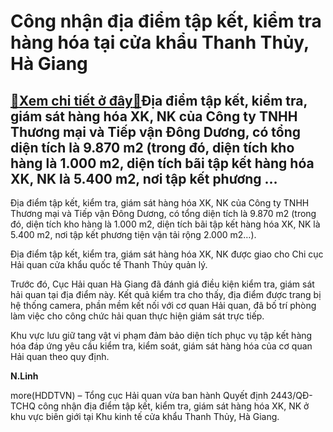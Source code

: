Công nhận địa điểm tập kết, kiểm tra hàng hóa tại cửa khẩu Thanh Thủy, Hà Giang
===============================================================================

[:gift:Xem chi tiết ở đây:gift:](https://hddtvn.com/cong-nhan-dia-diem-tap-ket-kiem-tra-hang-hoa-tai-cua-khau-thanh-thuy-ha-giang/)Địa điểm tập kết, kiểm tra, giám sát hàng hóa XK, NK của Công ty TNHH Thương mại và Tiếp vận Đông Dương, có tổng diện tích là 9.870 m2 (trong đó, diện tích kho hàng là 1.000 m2, diện tích bãi tập kết hàng hóa XK, NK là 5.400 m2, nơi tập kết phương …
---------------------------------------------------------------------------------------------------------------------------------------------------------------------------------------------------------------------------------------------------------


Địa điểm tập kết, kiểm tra, giám sát hàng hóa XK, NK của Công ty TNHH Thương mại và Tiếp vận Đông Dương, có tổng diện tích là 9.870 m2 (trong đó, diện tích kho hàng là 1.000 m2, diện tích bãi tập kết hàng hóa XK, NK là 5.400 m2, nơi tập kết phương tiện vận tải rộng 2.000 m2…).


Địa điểm tập kết, kiểm tra, giám sát hàng hóa XK, NK được giao cho Chi cục Hải quan cửa khẩu quốc tế Thanh Thủy quản lý.


Trước đó, Cục Hải quan Hà Giang đã đánh giá điều kiện kiểm tra, giám sát hải quan tại địa điểm này. Kết quả kiểm tra cho thấy, địa điểm được trang bị hệ thống camera, phần mềm kết nối với cơ quan Hải quan, đã bố trí phòng làm việc cho công chức hải quan thực hiện giám sát trực tiếp.


Khu vực lưu giữ tang vật vi phạm đảm bảo diện tích phục vụ tập kết hàng hóa đáp ứng yêu cầu kiểm tra, kiểm soát, giám sát hàng hóa của cơ quan Hải quan theo quy định.




**N.Linh**



more(HDDTVN) – Tổng cục Hải quan vừa ban hành Quyết định 2443/QĐ-TCHQ công nhận địa điểm tập kết, kiểm tra, giám sát hàng hóa XK, NK ở khu vực biên giới tại Khu kinh tế cửa khẩu Thanh Thủy, Hà Giang.

